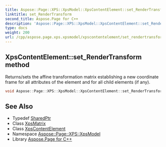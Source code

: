 ```yaml
---
title: Aspose::Page::XPS::XpsModel::XpsContentElement::set_RenderTransform method
linktitle: set_RenderTransform
second_title: Aspose.Page for C++
description: 'Aspose::Page::XPS::XpsModel::XpsContentElement::set_RenderTransform method. Returns/sets the affine transformation matrix establishing a new coordinate frame for all attributes of the element and for all child elements (if any) in C++.'
type: docs
weight: 200
url: /cpp/aspose.page.xps.xpsmodel/xpscontentelement/set_rendertransform/
---
```

## XpsContentElement::set_RenderTransform method


Returns/sets the affine transformation matrix establishing a new coordinate frame for all attributes of the element and for all child elements (if any).

```cpp
void Aspose::Page::XPS::XpsModel::XpsContentElement::set_RenderTransform(System::SharedPtr<XpsMatrix> value)
```

## See Also

* Typedef [SharedPtr](../../../system/sharedptr/)
* Class [XpsMatrix](../../xpsmatrix/)
* Class [XpsContentElement](../)
* Namespace [Aspose::Page::XPS::XpsModel](../../)
* Library [Aspose.Page for C++](../../../)
